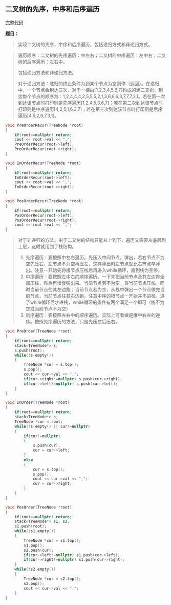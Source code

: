 ## 二叉树的先序，中序和后序遍历
[完整代码](https://github.com/ludandandan/Programmer-interview-guide/blob/master/Chapter00_BasicVideo/PreInPosTraversing.cpp)

**题目：**
> 实现二叉树的先序，中序和后序遍历，包括递归方式和非递归方式。

> 遍历顺序：二叉树的先序遍历：中左右；二叉树的中序遍历：左中右；二叉树的后序遍历：左右中。
> 
> 包括递归方法和非递归方法。
> 
> 对于递归方法：递归的终止条件为到某个节点为空则停（返回）。在递归中，一个节点会到达三次，对于一棵由[1,2,3,4,5,6,7]构成的满二叉树，到达每个节点的顺序为：1,2,4,4,4,2,5,5,5,2,1,3,6,6,6,3,7,7,7,3,1。若在第一次到达该节点时打印则是先序遍历[1,2,4,5,3,6,7]；若在第二次到达该节点时打印则是中序遍历[4,2,5,1,6,3,7]；若在第三次到达该节点时打印则是后序遍历[4,5,2,6,7,3,1]。
```c++
void PreOrderRecur(TreeNode *root)
{
    if(root==nullptr) return;
    cout << root->val << ",";
    PreOrderRecur(root->left);
    PreOrderRecur(root->right);
}

void InOrderRecur(TreeNode *root)
{
    if(root==nullptr) return;
    InOrderRecur(root->left);
    cout << root->val << ",";
    InOrderRecur(root->right);
}

void PosOrderRecur(TreeNode *root)
{
    if(root==nullptr) return;
    PosOrderRecur(root->left);
    PosOrderRecur(root->right);
    cout << root->val << ",";
}
```

> 对于非递归的方法。由于二叉树的结构只能从上到下，遍历又需要从底层到上层，这时就用到了栈结构。
> 1. 先序遍历：要按照中左右遍历。先压入中间节点，弹出，若右节点不为空先压右，左节点不为空再压左，这样弹出时左节点就比右节点早弹出。注意一开始先将根节点压栈后再进入while循环，直到栈为空停。
> 2. 中序遍历：要按照左中右的顺序遍历。一下先把当前节点及其左边界全部压栈，然后再慢慢弹出来。当前节点若不为空，将当前节点压栈，同时当前节点往其左边跑；当前节点若为空，从栈中弹出一个节点做完当前节点，当前节点往其右边跑。注意中序的根节点一开始并不进栈，进了while循环后才进栈，while循环的条件有两个满足一个即可（栈不为空或当前节点不为空）
> 3. 后序遍历：要按照左右中的顺序遍历。实际上可看做是堆中右左的逆序。按照先序遍历的方法，只是先压左后压右。
```c++
void PreOrder(TreeNode *root)
{
    if(root==nullptr) return;
    stack<TreeNode*> s;
    s.push(root);
    while(!s.empty())
    {
        TreeNode *cur = s.top();
        s.pop();
        cout << cur->val << ",";
        if(cur->right!=nullptr) s.push(cur->right);
        if(cur->left!=nullptr) s.push(cur->left);
    }
}

void InOrder(TreeNode *root)
{
    if(root==nullptr) return;
    stack<TreeNode*> s;
    TreeNode *cur = root;
    while(!s.empty() || cur!=nullptr)
    {
        if(cur!=nullptr)
        {
            s.push(cur);
            cur = cur->left;
        }
        else
        {
            cur = s.top();
            s.pop();
            cout << cur->val << ",";
            cur = cur->right;
        }
    }
}

void PosOrder(TreeNode *root)
{
    if(root==nullptr) return;
    stack<TreeNode*> s1, s2;
    s1.push(root);
    while(!s1.empty())
    {
        TreeNode *cur = s1.top();
        s1.pop();
        s2.push(cur);
        if(cur->left!=nullptr) s1.push(cur->left);
        if(cur->right!=nullptr) s1.push(cur->right);
    }
    while(!s2.empty())
    {
        TreeNode *cur = s2.top();
        s2.pop();
        cout << cur->val << ",";
    }
}
```